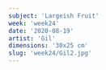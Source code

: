 ```yaml
---
subject: 'Largeish Fruit'
week: 'week24'
date: '2020-08-19'
artist: 'Gil'
dimensions: '30x25 cm'
slug: 'week24/Gil2.jpg'
---
```

